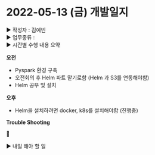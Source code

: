 # 2022-05-13 (금) 개발일지
▶ 작성자 : 김예빈   
▶ 업무종류 :   
▶ 시간별 수행 내용 요약    
   
**오전**
- Pyspark 환경 구축
- 오전회의 후 Helm 파트 맡기로함 (Helm 과 S3를 연동해야함)
- Helm 공부 및 설치 

**오후**  
- Helm을 설치하려면 docker, k8s를 설치해야함 (진행중)


**Trouble Shooting**
 
🔹 




▶  내일 해야 할 일
